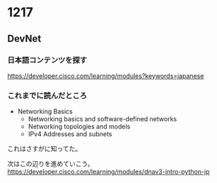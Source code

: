 # 1217

## DevNet
### 日本語コンテンツを探す

https://developer.cisco.com/learning/modules?keywords=japanese

### これまでに読んだところ
- Networking Basics
  - Networking basics and software-defined networks
  - Networking topologies and models
  - IPv4 Addresses and subnets

これはさすがに知ってた。

次はこの辺りを進めていこう。
https://developer.cisco.com/learning/modules/dnav3-intro-python-jp
